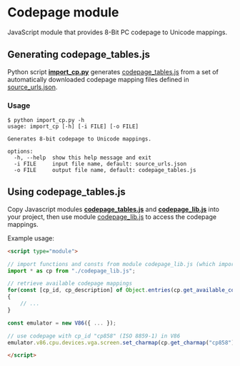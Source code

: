 # Codepage module

JavaScript module that provides 8-Bit PC codepage to Unicode mappings.

## Generating codepage_tables.js

Python script **[import_cp.py](import_cp.py)** generates [codepage_tables.js](codepage_tables.js) from a set of automatically downloaded codepage mapping files defined in [source_urls.json](source_urls.json).

### Usage

    $ python import_cp.py -h
    usage: import_cp [-h] [-i FILE] [-o FILE]

    Generates 8-bit codepage to Unicode mappings.

    options:
      -h, --help  show this help message and exit
      -i FILE     input file name, default: source_urls.json
      -o FILE     output file name, default: codepage_tables.js

## Using codepage_tables.js

Copy Javascript modules **[codepage_tables.js](codepage_tables.js)** and **[codepage_lib.js](codepage_lib.js)** into your project, then use module [codepage_lib.js](codepage_lib.js) to access the codepage mappings.

Example usage:

```HTML
<script type="module">

// import functions and consts from module codepage_lib.js (which imports codepage_tables.js)
import * as cp from "./codepage_lib.js";

// retrieve available codepage mappings
for(const [cp_id, cp_description] of Object.entries(cp.get_available_codepages()))
{
    // ...
}

const emulator = new V86({ ... });

// use codepage with cp_id "cp858" (ISO 8859-1) in V86
emulator.v86.cpu.devices.vga.screen.set_charmap(cp.get_charmap("cp858"));

</script>
```

